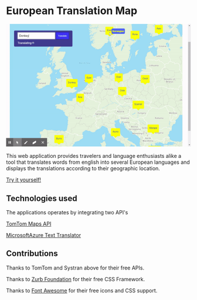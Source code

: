 # European Translation Map

![site-gif](assets/images/eurotrans.gif)

This web application provides travelers and language enthusiasts alike a tool that translates words from english into several European languages and displays the translations according to their geographic location.

[Try it yourself!](https://progharrison234.github.io/european-translation-map/)

## Technologies used

The applications operates by integrating two API's

[TomTom Maps API](https://developer.tomtom.com/products/maps-api?gclid=CjwKCAjwqdn1BRBREiwAEbZcR9Wf4yvv-zYNdPuiuSJCpF2l_c_z29CUdHUVXw03WLPxt1B4e273GRoCWngQAvD_BwE)

[MicrosoftAzure Text Translator](https://rapidapi.com/microsoft-azure-org-microsoft-cognitive-services/api/microsoft-translator-text/)


## Contributions 

Thanks to TomTom and Systran above for their free APIs.

Thanks to [Zurb Foundation](https://get.foundation/) for their free CSS Framework.

Thanks to [Font Awesome](https://fontawesome.com/) for their free icons and CSS support.
